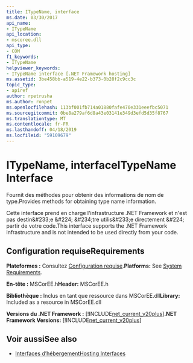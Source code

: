 ```yaml
---
title: ITypeName, interface
ms.date: 03/30/2017
api_name:
- ITypeName
api_location:
- mscoree.dll
api_type:
- COM
f1_keywords:
- ITypeName
helpviewer_keywords:
- ITypeName interface [.NET Framework hosting]
ms.assetid: 3be458bb-a519-4e22-b373-0b28f2c9cc3c
topic_type:
- apiref
author: rpetrusha
ms.author: ronpet
ms.openlocfilehash: 113bf001fb714a01880fafe470e331eeefbc5071
ms.sourcegitcommit: 0be8a279af6d8a43e03141e349d3efd5d35f8767
ms.translationtype: MT
ms.contentlocale: fr-FR
ms.lasthandoff: 04/18/2019
ms.locfileid: "59109679"
---
```

# <a name="itypename-interface"></a><span data-ttu-id="2ed7c-102">ITypeName, interface</span><span class="sxs-lookup"><span data-stu-id="2ed7c-102">ITypeName Interface</span></span>
<span data-ttu-id="2ed7c-103">Fournit des méthodes pour obtenir des informations de nom de type.</span><span class="sxs-lookup"><span data-stu-id="2ed7c-103">Provides methods for obtaining type name information.</span></span>  
  
 <span data-ttu-id="2ed7c-104">Cette interface prend en charge l'infrastructure .NET Framework et n'est pas destin&amp;#233;e &amp;#224; &amp;#234;tre utilis&amp;#233;e directement &amp;#224; partir de votre code.</span><span class="sxs-lookup"><span data-stu-id="2ed7c-104">This interface supports the .NET Framework infrastructure and is not intended to be used directly from your code.</span></span>  
  
## <a name="requirements"></a><span data-ttu-id="2ed7c-105">Configuration requise</span><span class="sxs-lookup"><span data-stu-id="2ed7c-105">Requirements</span></span>  
 <span data-ttu-id="2ed7c-106">**Plateformes :** Consultez [Configuration requise](../../../../docs/framework/get-started/system-requirements.md).</span><span class="sxs-lookup"><span data-stu-id="2ed7c-106">**Platforms:** See [System Requirements](../../../../docs/framework/get-started/system-requirements.md).</span></span>  
  
 <span data-ttu-id="2ed7c-107">**En-tête :** MSCorEE.h</span><span class="sxs-lookup"><span data-stu-id="2ed7c-107">**Header:** MSCorEE.h</span></span>  
  
 <span data-ttu-id="2ed7c-108">**Bibliothèque :** Inclus en tant que ressource dans MSCorEE.dll</span><span class="sxs-lookup"><span data-stu-id="2ed7c-108">**Library:** Included as a resource in MSCorEE.dll</span></span>  
  
 <span data-ttu-id="2ed7c-109">**Versions du .NET Framework :** [!INCLUDE[net_current_v20plus](../../../../includes/net-current-v20plus-md.md)]</span><span class="sxs-lookup"><span data-stu-id="2ed7c-109">**.NET Framework Versions:** [!INCLUDE[net_current_v20plus](../../../../includes/net-current-v20plus-md.md)]</span></span>  
  
## <a name="see-also"></a><span data-ttu-id="2ed7c-110">Voir aussi</span><span class="sxs-lookup"><span data-stu-id="2ed7c-110">See also</span></span>

- [<span data-ttu-id="2ed7c-111">Interfaces d’hébergement</span><span class="sxs-lookup"><span data-stu-id="2ed7c-111">Hosting Interfaces</span></span>](../../../../docs/framework/unmanaged-api/hosting/hosting-interfaces.md)

